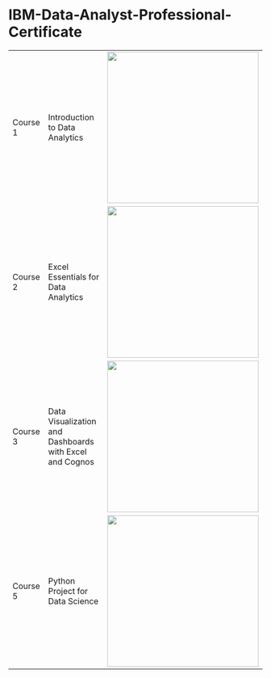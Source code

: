 # IBM-Data-Analyst-Professional-Certificate

<table>
  <tr>
    <td>Course 1</td>
    <td>Introduction to Data Analytics </td>
    <td><img src="https://github.com/user-attachments/assets/516bb77b-a869-44f5-84ba-94b7f1c4965c" width="300" height="300"</td>
  </tr>
   <tr>
    <td>Course 2</td>
    <td>Excel Essentials for Data Analytics</td>
    <td><img src="https://github.com/user-attachments/assets/47f0430a-5b94-46be-a7b8-0169543bbebc" width="300" height="300"</td>
  </tr>
  <tr>
    <td>Course 3</td>
    <td>Data Visualization and Dashboards with Excel and Cognos</td>
    <td><img src="https://github.com/user-attachments/assets/e8032e15-555f-456f-887b-235813404c2c" width="300" height="300"</td>
  </tr>
  <tr>
    <td>Course 5</td>
    <td>Python Project for Data Science</td>
    <td><img src="https://github.com/user-attachments/assets/f367323e-1565-4e7e-bf14-d5fc43d9264a" width="300" height="300"</td>
  </tr>
</table>
